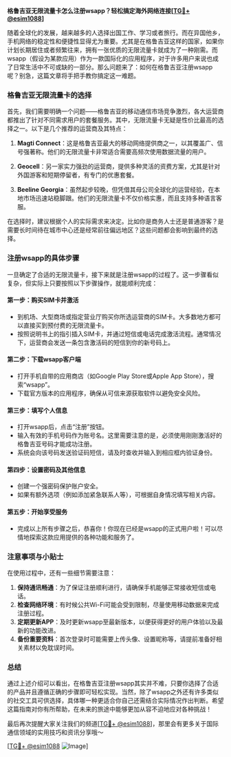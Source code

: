 **格鲁吉亚无限流量卡怎么注册wsapp？轻松搞定海外网络连接[[TG💪+ @esim1088](https://t.me/s/esim1088)]**

随着全球化的发展，越来越多的人选择出国工作、学习或者旅行。而在异国他乡，手机网络的稳定性和便捷性显得尤为重要。尤其是在格鲁吉亚这样的国家，如果你计划长期居住或者频繁往来，拥有一张优质的无限流量卡就成为了一种刚需。而wsapp（假设为某款应用）作为一款国际化的应用程序，对于许多用户来说也成了日常生活中不可或缺的一部分。那么问题来了：如何在格鲁吉亚注册wsapp呢？别急，这篇文章将手把手教你搞定这一难题。

### 格鲁吉亚无限流量卡的选择

首先，我们需要明确一个问题——格鲁吉亚的移动通信市场竞争激烈，各大运营商都推出了针对不同需求用户的套餐服务。其中，无限流量卡无疑是性价比最高的选择之一。以下是几个推荐的运营商及其特点：

1. **Magti Connect**：这是格鲁吉亚最大的移动网络提供商之一，以其覆盖广、信号强著称。他们的无限流量卡非常适合需要高频次使用数据流量的用户。
   
2. **Geocell**：另一家实力强劲的运营商，提供多种灵活的资费方案，尤其是针对外国游客和短期停留者，有专门的优惠套餐。

3. **Beeline Georgia**：虽然起步较晚，但凭借其母公司全球化的运营经验，在本地市场迅速站稳脚跟。他们的无限流量卡不仅价格实惠，而且支持多种语言客服。

在选择时，建议根据个人的实际需求来决定。比如你是商务人士还是普通游客？是需要长时间待在城市中心还是经常前往偏远地区？这些问题都会影响到最终的选择。

### 注册wsapp的具体步骤

一旦确定了合适的无限流量卡，接下来就是注册wsapp的过程了。这一步骤看似复杂，但实际上只要按照以下步骤操作，就能顺利完成：

#### 第一步：购买SIM卡并激活

- 到机场、大型商场或指定营业厅购买你所选运营商的SIM卡。大多数地方都可以直接买到预付费的无限流量卡。
- 按照说明书上的指引插入SIM卡，并通过短信或电话完成激活流程。通常情况下，运营商会发送一条包含激活码的短信到你的新号码上。

#### 第二步：下载wsapp客户端

- 打开手机自带的应用商店（如Google Play Store或Apple App Store），搜索“wsapp”。
- 下载官方版本的应用程序，确保从可信来源获取软件以避免安全风险。

#### 第三步：填写个人信息

- 打开wsapp后，点击“注册”按钮。
- 输入有效的手机号码作为账号名。这里需要注意的是，必须使用刚刚激活好的格鲁吉亚号码才能成功注册。
- 系统会向该号码发送验证码短信，请及时查收并输入到相应框内验证身份。

#### 第四步：设置密码及其他信息

- 创建一个强密码保护账户安全。
- 如果有额外选项（例如添加紧急联系人等），可根据自身情况填写相关内容。

#### 第五步：开始享受服务

- 完成以上所有步骤之后，恭喜你！你现在已经是wsapp的正式用户啦！可以尽情地探索这款应用提供的各种功能和服务了。

### 注意事项与小贴士

在使用过程中，还有一些细节需要注意：

1. **保持通讯畅通**：为了保证注册顺利进行，请确保手机能够正常接收短信或电话。
2. **检查网络环境**：有时候公共Wi-Fi可能会受到限制，尽量使用移动数据来完成注册过程。
3. **定期更新APP**：及时更新wsapp至最新版本，以便获得更好的用户体验以及最新的功能改进。
4. **备份重要资料**：首次登录时可能需要上传头像、设置昵称等，请提前准备好相关素材以免耽误时间。

### 总结

通过上述介绍可以看出，在格鲁吉亚注册wsapp其实并不难，只要你选择了合适的产品并且遵循正确的步骤即可轻松实现。当然，除了wsapp之外还有许多类似的社交工具可供选择，具体哪一种更适合你自己还需结合实际情况作出判断。希望这篇指南对你有所帮助，在未来的旅途中能够更加从容不迫地应对各种挑战！

最后再次提醒大家关注我们的频道[[TG💪+ @esim1088](https://t.me/s/esim1088)]，那里会有更多关于国际通信领域的实用技巧和资讯分享哦～

[[TG💪+ @esim1088](https://t.me/s/esim1088) ![Image](https://i.postimg.cc/4NQfJmqS/Snipaste-2025-05-13-00-14-12.png)]